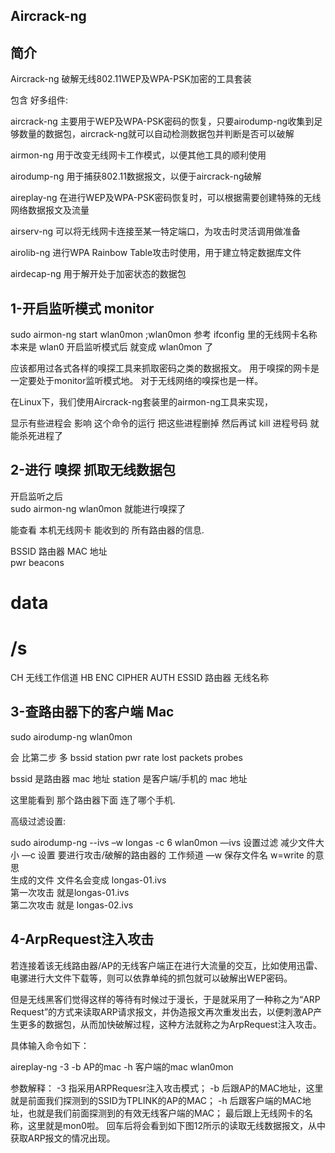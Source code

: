 ## Aircrack-ng

## 简介
Aircrack-ng 破解无线802.11WEP及WPA-PSK加密的工具套装

包含 好多组件:

aircrack-ng
主要用于WEP及WPA-PSK密码的恢复，只要airodump-ng收集到足够数量的数据包，aircrack-ng就可以自动检测数据包并判断是否可以破解

airmon-ng
用于改变无线网卡工作模式，以便其他工具的顺利使用

airodump-ng
用于捕获802.11数据报文，以便于aircrack-ng破解


aireplay-ng
在进行WEP及WPA-PSK密码恢复时，可以根据需要创建特殊的无线网络数据报文及流量


airserv-ng
可以将无线网卡连接至某一特定端口，为攻击时灵活调用做准备


airolib-ng
进行WPA Rainbow Table攻击时使用，用于建立特定数据库文件


airdecap-ng
用于解开处于加密状态的数据包



## 1-开启监听模式 monitor
sudo airmon-ng start wlan0mon 
;wlan0mon 参考 ifconfig 里的无线网卡名称
本来是 wlan0 开启监听模式后 就变成 wlan0mon 了  

 





应该都用过各式各样的嗅探工具来抓取密码之类的数据报文。
用于嗅探的网卡是一定要处于monitor监听模式地。
对于无线网络的嗅探也是一样。

在Linux下，我们使用Aircrack-ng套装里的airmon-ng工具来实现，


显示有些进程会 影响 这个命令的运行  把这些进程删掉 然后再试
kill 进程号码   就能杀死进程了 







## 2-进行 嗅探 抓取无线数据包
开启监听之后  
sudo airmon-ng wlan0mon  就能进行嗅探了

 
能查看 本机无线网卡 能收到的 所有路由器的信息.

BSSID   路由器 MAC 地址  
pwr
beacons 
# data
# /s
CH       无线工作信道
HB
ENC
CIPHER
AUTH
ESSID  路由器 无线名称  




## 3-查路由器下的客户端 Mac
sudo airodump-ng wlan0mon

会 比第二步 多
bssid station pwr rate lost packets probes

bssid  是路由器 mac 地址
station 是客户端/手机的 mac 地址

这里能看到 那个路由器下面 连了哪个手机.






高级过滤设置:


sudo airodump-ng --ivs –w longas -c 6 wlan0mon
 —ivs  设置过滤    减少文件大小
—c  设置 要进行攻击/破解的路由器的 工作频道 
—w 保存文件名 w=write 的意思  
生成的文件 文件名会变成 longas-01.ivs  
第一次攻击 就是longas-01.ivs  
第二次攻击 就是  longas-02.ivs



## 4-ArpRequest注入攻击

若连接着该无线路由器/AP的无线客户端正在进行大流量的交互，比如使用迅雷、电骡进行大文件下载等，则可以依靠单纯的抓包就可以破解出WEP密码。

但是无线黑客们觉得这样的等待有时候过于漫长，于是就采用了一种称之为“ARP Request”的方式来读取ARP请求报文，并伪造报文再次重发出去，以便刺激AP产生更多的数据包，从而加快破解过程，这种方法就称之为ArpRequest注入攻击。


具体输入命令如下：

aireplay-ng -3 -b AP的mac -h 客户端的mac wlan0mon 

参数解释：
-3 指采用ARPRequesr注入攻击模式；
-b 后跟AP的MAC地址，这里就是前面我们探测到的SSID为TPLINK的AP的MAC；
-h 后跟客户端的MAC地址，也就是我们前面探测到的有效无线客户端的MAC；
最后跟上无线网卡的名称，这里就是mon0啦。
回车后将会看到如下图12所示的读取无线数据报文，从中获取ARP报文的情况出现。
